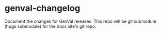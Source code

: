 # genval-changelog
Document the changes for GenVal releases. This repo will be git submodule (hugo submodule) for the docs site's git repo.
